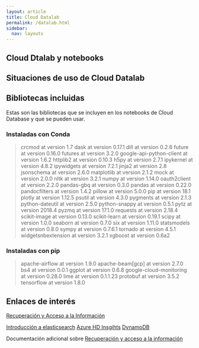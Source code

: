 ```yaml
---
layout: article
title: Cloud Datalab
permalink: /datalab.html
sidebar:
  nav: layouts
---
```


## Cloud Dtalab y notebooks

## Situaciones de uso de Cloud Datalab

## Bibliotecas incluidas

Estas son las bibliotecas que se incluyen en los notebooks de Cloud Database y que se pueden usar.

### Instaladas con Conda

>crcmod at version 1.7 
>dask at version 0.17.1
>dill at version 0.2.6
>future at version 0.16.0
>futures at version 3.2.0
>google-api-python-client at version 1.6.2
>httplib2 at version 0.10.3
>h5py at version 2.7.1
>ipykernel at version 4.8.2
>ipywidgets at version 7.2.1
>jinja2 at version 2.8
>jsonschema at version 2.6.0
>matplotlib at version 2.1.2
>mock at version 2.0.0
>nltk at version 3.2.1
>numpy at version 1.14.0
>oauth2client at version 2.2.0
>pandas-gbq at version 0.3.0
>pandas at version 0.22.0
>pandocfilters at version 1.4.2
>pillow at version 5.0.0
>pip at version 18.1
>plotly at version 1.12.5
>psutil at version 4.3.0
>pygments at version 2.1.3
>python-dateutil at version 2.5.0
>python-snappy at version 0.5.1
>pytz at version 2018.4
>pyzmq at version 17.1.0
>requests at version 2.18.4
>scikit-image at version 0.13.0
>scikit-learn at version 0.19.1
>scipy at version 1.0.0
>seaborn at version 0.7.0
>six at version 1.11.0
>statsmodels at version 0.8.0
>sympy at version 0.7.6.1
>tornado at version 4.5.1
>widgetsnbextension at version 3.2.1
>xgboost at version 0.6a2

### Instaladas con pip

>apache-airflow at version 1.9.0
>apache-beam[gcp] at version 2.7.0
>bs4 at version 0.0.1
>ggplot at version 0.6.8
>google-cloud-monitoring at version 0.28.0
>lime at version 0.1.1.23
>protobuf at version 3.5.2
>tensorflow at version 1.8.0

## Enlaces de interés

[Recuperación y Acceso a la Información](https://recuperacionaccesoinfo.es/)

[Introducción a elasticsearch](https://recuperacionaccesoinfo.es/els.html)
[Azure HD Insgihts](https://recuperacionaccesoinfo.es/azure.html)
[DynamoDB](https://recuperacionaccesoinfo.es/els.html)

Documentación adicional sobre [Recuperación y acceso a la información](https://www.recuperacion-acceso-informacion.es/)
